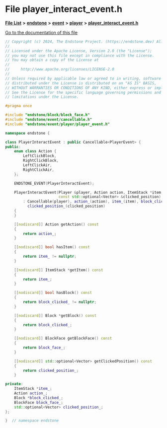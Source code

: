 

# File player\_interact\_event.h

[**File List**](files.md) **>** [**endstone**](dir_6cf277b678674f97c7a2b6b3b2447b33.md) **>** [**event**](dir_f1d783c0ad83ee143d16e768ebca51c8.md) **>** [**player**](dir_7c05c37b25e9c9eccd9c63c2d313ba28.md) **>** [**player\_interact\_event.h**](player__interact__event_8h.md)

[Go to the documentation of this file](player__interact__event_8h.md)


```C++
// Copyright (c) 2024, The Endstone Project. (https://endstone.dev) All Rights Reserved.
//
// Licensed under the Apache License, Version 2.0 (the "License");
// you may not use this file except in compliance with the License.
// You may obtain a copy of the License at
//
//     http://www.apache.org/licenses/LICENSE-2.0
//
// Unless required by applicable law or agreed to in writing, software
// distributed under the License is distributed on an "AS IS" BASIS,
// WITHOUT WARRANTIES OR CONDITIONS OF ANY KIND, either express or implied.
// See the License for the specific language governing permissions and
// limitations under the License.

#pragma once

#include "endstone/block/block_face.h"
#include "endstone/event/cancellable.h"
#include "endstone/event/player/player_event.h"

namespace endstone {

class PlayerInteractEvent : public Cancellable<PlayerEvent> {
public:
    enum class Action {
        LeftClickBlock,
        RightClickBlock,
        LeftClickAir,
        RightClickAir,
    };

    ENDSTONE_EVENT(PlayerInteractEvent);

    PlayerInteractEvent(Player &player, Action action, ItemStack *item, Block *block_clicked, BlockFace block_face,
                        const std::optional<Vector> &clicked_position)
        : Cancellable(player), action_(action), item_(item), block_clicked_(block_clicked), block_face_(block_face),
          clicked_position_(clicked_position)
    {
    }

    [[nodiscard]] Action getAction() const
    {
        return action_;
    }

    [[nodiscard]] bool hasItem() const
    {
        return item_ != nullptr;
    }

    [[nodiscard]] ItemStack *getItem() const
    {
        return item_;
    }

    [[nodiscard]] bool hasBlock() const
    {
        return block_clicked_ != nullptr;
    }

    [[nodiscard]] Block *getBlock() const
    {
        return block_clicked_;
    }

    [[nodiscard]] BlockFace getBlockFace() const
    {
        return block_face_;
    }

    [[nodiscard]] std::optional<Vector> getClickedPosition() const
    {
        return clicked_position_;
    }

private:
    ItemStack *item_;
    Action action_;
    Block *block_clicked_;
    BlockFace block_face_;
    std::optional<Vector> clicked_position_;
};

}  // namespace endstone
```


